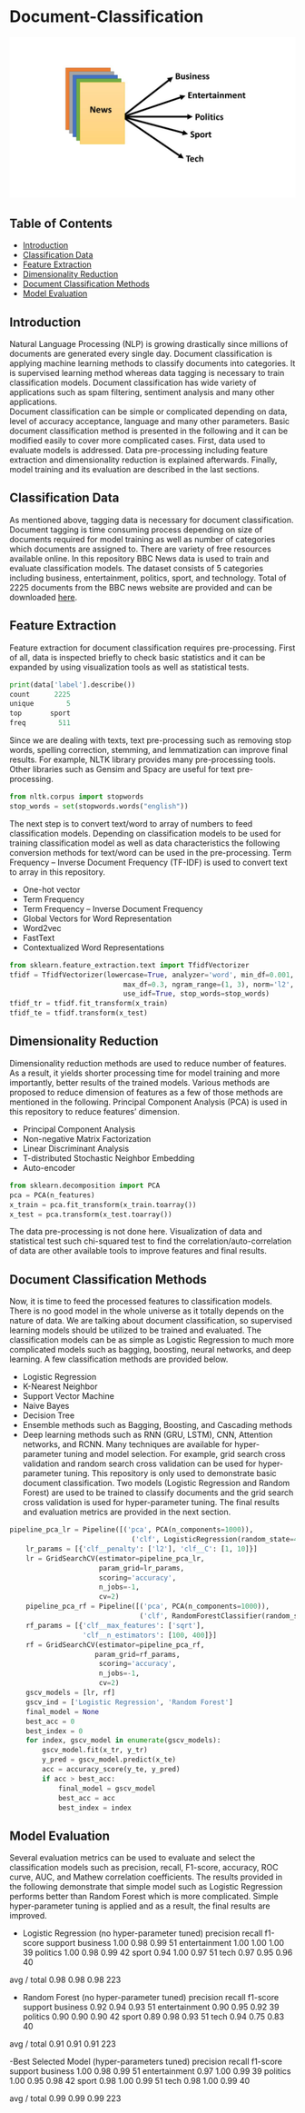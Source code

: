 # Document-Classification
![](https://github.com/seanaba/Document-Classification/blob/master/doc/pic/pic1.jpg)
## **Table of Contents**
- [Introduction](#intro)
- [Classification Data](#cd)
- [Feature Extraction](#fe)
- [Dimensionality Reduction](#dr)
- [Document Classification Methods](#cm)
- [Model Evaluation](#me)
<a name="intro"></a>
## Introduction
Natural Language Processing (NLP) is growing drastically since millions of documents are generated every single day. Document classification is applying machine learning methods to classify documents into categories. It is supervised learning method whereas data tagging is necessary to train classification models. Document classification has wide variety of applications such as spam filtering, sentiment analysis and many other applications.  
Document classification can be simple or complicated depending on data, level of accuracy acceptance, language and many other parameters. Basic document classification method is presented in the following and it can be modified easily to cover more complicated cases. 
First, data used to evaluate models is addressed. Data pre-processing including feature extraction and dimensionality reduction is explained afterwards. Finally, model training and its evaluation are described in the last sections. 
<a name="cd"></a>
## Classification Data
As mentioned above, tagging data is necessary for document classification. Document tagging is time consuming process depending on size of documents required for model training as well as number of categories which documents are assigned to. There are variety of free resources available online. In this repository BBC News data is used to train and evaluate classification models. The dataset consists of 5 categories including business, entertainment, politics, sport, and technology. Total of 2225 documents from the BBC news website are provided and can be downloaded [here]( http://mlg.ucd.ie/datasets/bbc.html).
<a name="fe"></a>
## Feature Extraction
Feature extraction for document classification requires pre-processing. First of all, data is inspected briefly to check basic statistics and it can be expanded by using visualization tools as well as statistical tests. 
```python
print(data['label'].describe())
count      2225
unique        5
top       sport
freq        511
```
Since we are dealing with texts, text pre-processing such as removing stop words, spelling correction, stemming, and lemmatization can improve final results. For example, NLTK library provides many pre-processing tools. Other libraries such as Gensim and Spacy are useful for text pre-processing.
```python
from nltk.corpus import stopwords
stop_words = set(stopwords.words("english"))
```
The next step is to convert text/word to array of numbers to feed classification models. Depending on classification models to be used for training classification model as well as data characteristics the following conversion methods for text/word can be used in the pre-processing. Term Frequency – Inverse Document Frequency (TF-IDF) is used to convert text to array in this repository.
-	One-hot vector
-	Term Frequency
-	Term Frequency – Inverse Document Frequency 
-	Global Vectors for Word Representation
-	Word2vec
-	FastText
-	Contextualized Word Representations
```python
from sklearn.feature_extraction.text import TfidfVectorizer
tfidf = TfidfVectorizer(lowercase=True, analyzer='word', min_df=0.001,
                            max_df=0.3, ngram_range=(1, 3), norm='l2',
                            use_idf=True, stop_words=stop_words)
tfidf_tr = tfidf.fit_transform(x_train)
tfidf_te = tfidf.transform(x_test)
```
<a name="dr"></a>
## Dimensionality Reduction
Dimensionality reduction methods are used to reduce number of features. As a result, it yields shorter processing time for model training and more importantly, better results of the trained models. Various methods are proposed to reduce dimension of features as a few of those methods are mentioned in the following. Principal Component Analysis (PCA) is used in this repository to reduce features’ dimension.
-	Principal Component Analysis 
-	Non-negative Matrix Factorization
-	Linear Discriminant Analysis
-	T-distributed Stochastic Neighbor Embedding
-	Auto-encoder
```python
from sklearn.decomposition import PCA
pca = PCA(n_features)
x_train = pca.fit_transform(x_train.toarray())
x_test = pca.transform(x_test.toarray())
```
The data pre-processing is not done here. Visualization of data and statistical test such chi-squared test to find the correlation/auto-correlation of data are other available tools to improve features and final results.
<a name="cm"></a>
## Document Classification Methods
Now, it is time to feed the processed features to classification models. There is no good model in the whole universe as it totally depends on the nature of data. We are talking about document classification, so supervised learning models should be utilized to be trained and evaluated. The classification models can be as simple as Logistic Regression to much more complicated models such as bagging, boosting, neural networks, and deep learning. A few classification methods are provided below.
-	Logistic Regression
-	K-Nearest Neighbor
-	Support Vector Machine
-	Naive Bayes
-	Decision Tree
-	Ensemble methods such as Bagging, Boosting, and Cascading methods
-	Deep learning methods such as RNN (GRU, LSTM), CNN, Attention networks, and RCNN.
Many techniques are available for hyper-parameter tuning and model selection. For example, grid search cross validation and random search cross validation can be used for hyper-parameter tuning. 
This repository is only used to demonstrate basic document classification. Two models (Logistic Regression and Random Forest) are used to be trained to classify documents and the grid search cross validation is used for hyper-parameter tuning. The final results and evaluation metrics are provided in the next section.
```python
pipeline_pca_lr = Pipeline([('pca', PCA(n_components=1000)),
                              ('clf', LogisticRegression(random_state=47))])
    lr_params = [{'clf__penalty': ['l2'], 'clf__C': [1, 10]}]
    lr = GridSearchCV(estimator=pipeline_pca_lr,
                      param_grid=lr_params,
                      scoring='accuracy',
                      n_jobs=-1,
                      cv=2)
    pipeline_pca_rf = Pipeline([('pca', PCA(n_components=1000)),
                                ('clf', RandomForestClassifier(random_state=47))])
    rf_params = [{'clf__max_features': ['sqrt'],
                  'clf__n_estimators': [100, 400]}]
    rf = GridSearchCV(estimator=pipeline_pca_rf,
                     param_grid=rf_params,
                      scoring='accuracy',
                      n_jobs=-1,
                      cv=2)
    gscv_models = [lr, rf]
    gscv_ind = ['Logistic Regression', 'Random Forest']
    final_model = None
    best_acc = 0
    best_index = 0
    for index, gscv_model in enumerate(gscv_models):
        gscv_model.fit(x_tr, y_tr)
        y_pred = gscv_model.predict(x_te)
        acc = accuracy_score(y_te, y_pred)
        if acc > best_acc:
            final_model = gscv_model
            best_acc = acc
            best_index = index
```
<a name="me"></a>
## Model Evaluation
Several evaluation metrics can be used to evaluate and select the classification models such as precision, recall, F1-score, accuracy, ROC curve, AUC, and Mathew correlation coefficients.
The results provided in the following demonstrate that simple model such as Logistic Regression performs better than Random Forest which is more complicated. Simple hyper-parameter tuning is applied and as a result, the final results are improved. 
-	Logistic Regression (no hyper-parameter tuned)
                       precision    recall  f1-score   support
business                  1.00      0.98      0.99        51
entertainment             1.00      1.00      1.00        39
politics                  1.00      0.98      0.99        42
sport                     0.94      1.00      0.97        51
tech                      0.97      0.95      0.96        40

  avg / total            0.98      0.98      0.98       223

-	Random Forest (no hyper-parameter tuned)
                      precision    recall  f1-score   support
business                  0.92      0.94      0.93        51
entertainment             0.90      0.95      0.92        39
politics                  0.90      0.90      0.90        42
sport                     0.89      0.98      0.93        51
tech                      0.94      0.75      0.83        40

  avg / total             0.91      0.91      0.91       223

-Best Selected Model (hyper-parameters tuned)
                      precision    recall  f1-score   support
business                  1.00      0.98      0.99        51
entertainment             0.97      1.00      0.99        39
politics                  1.00      0.95      0.98        42
sport                     0.98      1.00      0.99        51
 tech                     0.98      1.00      0.99        40

  avg / total             0.99      0.99      0.99       223





